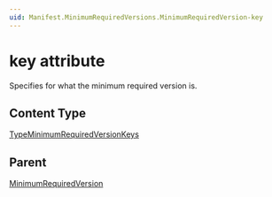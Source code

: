 ```yaml
---
uid: Manifest.MinimumRequiredVersions.MinimumRequiredVersion-key 
---
```


# key attribute

Specifies for what the minimum required version is.

## Content Type

[TypeMinimumRequiredVersionKeys](xref:Manifest-TypeMinimumRequiredVersionKeys)

## Parent

[MinimumRequiredVersion](xref:Manifest.MinimumRequiredVersions.MinimumRequiredVersion)
